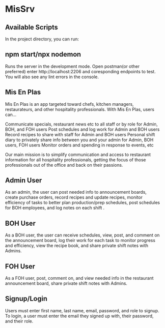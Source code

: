 # MisSrv
## Available Scripts
In the project directory, you can run:

## npm start/npx nodemon
Runs the server in the development mode.
Open postman(or other preferred) enter http://localhost:2206 and coresponding endpoints to test.
You will also see any lint errors in the console.

## Mis En Plas
Mis En Plas is an app targeted toward chefs, kitchen managers, restaurateurs, and other hospitality professionals. With Mis En Plas, users can… 

Communicate specials, restaurant news etc to all staff or by role for Admin, BOH, and FOH users 
Post schedules and log work for Admin and BOH users Record recipes to share with staff for Admin and BOH users 
Personal shift diary to privately share info between you and your admin for Admin, BOH users, FOH users 
Monitor orders and spending in response to events, etc

Our main mission is to simplify communication and access to restaurant information for all hospitality professionals, getting the focus of those professionals out of the office and back on their passions.

## Admin User
As an admin, the user can post needed info to announcement boards, create purchase orders, record recipes and update recipes, monitor efficiency of tasks to better plan production/prep schedules, post schedules for BOH employees, and log notes on each shift .

## BOH User
As a BOH user, the user can receive schedules, view, post, and comment on the announcement board, log their work for each task to monitor progress and efficiency, view the recipe book, and share private shift notes with Admins.

## FOH User
As a FOH user, post, comment on, and view needed info in the restaurant announcement board, share private shift notes with Admins.

## Signup/Login
Users must enter first name, last name, email, password, and role to signup. To login, a user must enter the email they signed up with, their password, and their role.
